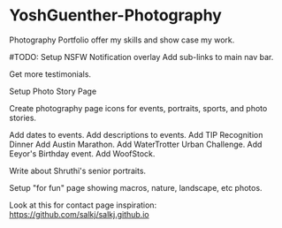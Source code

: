 # YoshGuenther-Photography
Photography Portfolio offer my skills and show case my work.


#TODO:
Setup NSFW Notification overlay
Add sub-links to main nav bar.

Get more testimonials.

Setup Photo Story Page

Create photography page icons for events, portraits, sports, and photo stories.

Add dates to events.
Add descriptions to events.
Add TIP Recognition Dinner
Add Austin Marathon.
Add WaterTrotter Urban Challenge.
Add Eeyor's Birthday event.
Add WoofStock.

Write about Shruthi's senior portraits.

Setup "for fun" page showing macros, nature, landscape, etc photos.

Look at this for contact page inspiration: https://github.com/salkj/salkj.github.io
